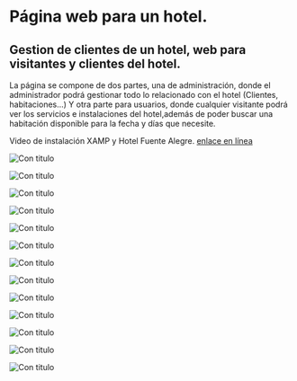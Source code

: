 # Página web para un hotel.
## Gestion de clientes de un hotel, web para visitantes y clientes del hotel. 
La página se compone de dos partes, una de administración, donde el administrador podrá gestionar todo lo relacionado
con el hotel (Clientes, habitaciones...) Y otra parte para usuarios, donde cualquier visitante podrá ver los servicios 
e instalaciones del hotel,además de poder buscar una habitación disponible para la fecha y días que necesite. 

Video de instalación XAMP y Hotel Fuente Alegre. [enlace en línea](https://youtu.be/z9UK_9ay5ys)

![Con titulo](https://github.com/MoisesRodriguezN/ProyectoFinalWeb/blob/master/imagenes%20proyecto/img1.PNG "Página principal")

![Con titulo](https://github.com/MoisesRodriguezN/ProyectoFinalWeb/blob/master/imagenes%20proyecto/img2.PNG "Servicios")

![Con titulo](https://github.com/MoisesRodriguezN/ProyectoFinalWeb/blob/master/imagenes%20proyecto/img3.PNG "Tipos de habitaciones")

![Con titulo](https://github.com/MoisesRodriguezN/ProyectoFinalWeb/blob/master/imagenes%20proyecto/img4.PNG "Formulario Contacto")

![Con titulo](https://github.com/MoisesRodriguezN/ProyectoFinalWeb/blob/master/imagenes%20proyecto/img5.PNG "Login de usuarios")

![Con titulo](https://github.com/MoisesRodriguezN/ProyectoFinalWeb/blob/master/imagenes%20proyecto/img6.PNG "Lista de reservas del usuario")

![Con titulo](https://github.com/MoisesRodriguezN/ProyectoFinalWeb/blob/master/imagenes%20proyecto/img7.PNG "Datos de la cuenta de usuario")

![Con titulo](https://github.com/MoisesRodriguezN/ProyectoFinalWeb/blob/master/imagenes%20proyecto/img8.PNG "Administración del hotel - Reservas")

![Con titulo](https://github.com/MoisesRodriguezN/ProyectoFinalWeb/blob/master/imagenes%20proyecto/img9.PNG "Administración del hotel - Habitaciones")

![Con titulo](https://github.com/MoisesRodriguezN/ProyectoFinalWeb/blob/master/imagenes%20proyecto/img10.PNG "Modificación de habitaciones")

![Con titulo](https://github.com/MoisesRodriguezN/ProyectoFinalWeb/blob/master/imagenes%20proyecto/img11.PNG "Ventana de Confirmación de borrado")

![Con titulo](https://github.com/MoisesRodriguezN/ProyectoFinalWeb/blob/master/imagenes%20proyecto/img12.PNG "Administración del hotel - Reservas")

![Con titulo](https://github.com/MoisesRodriguezN/ProyectoFinalWeb/blob/master/imagenes%20proyecto/img13.PNG "Formularo de confirmacion de reserva")